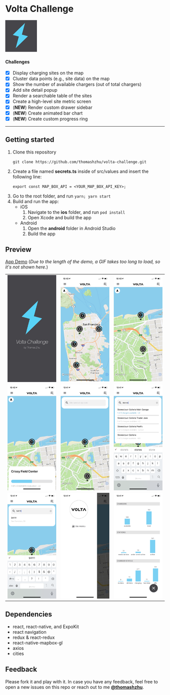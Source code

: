 # Volta Challenge
<img width="100" src="https://github.com/thomashzhu/volta-challenge/raw/master/assets/icon.png">

#### Challenges
- [x] Display charging sites on the map
- [x] Cluster data points (e.g., site data) on the map
- [x] Show the number of available chargers (out of total chargers)
- [x] Add site detail popup
- [x] Render a searchable table of the sites
- [x] Create a high-level site metric screen
- [x] (**NEW**) Render custom drawer sidebar
- [x] (**NEW**) Create animated bar chart
- [x] (**NEW**) Create custom progress ring

<hr />

## Getting started
1. Clone this repository
   ```
   git clone https://github.com/thomashzhu/volta-challenge.git
   ```
2. Create a file named **secrets.ts** inside of src/values and insert the following line:
   ```
   export const MAP_BOX_API = <YOUR_MAP_BOX_API_KEY>;
   ```
3. Go to the root folder, and run `yarn; yarn start`
4. Build and run the app:
    - iOS
      1. Navigate to the **ios** folder, and run `pod install`
      2. Open Xcode and build the app
    - Android
      1. Open the **android** folder in Android Studio
      2. Build the app

## Preview
[App Demo](https://youtu.be/4zSuM9sHpsc) (*Due to the length of the demo, a GIF takes too long to load, so it's not shown here.*)

||||
|:-------------------------:|:-------------------------:|:-------------------------:|
|<img width="250" src="https://github.com/thomashzhu/volta-challenge/raw/master/assets/screenshots/00.PNG">|<img width="250" src="https://github.com/thomashzhu/volta-challenge/raw/master/assets/screenshots/01.PNG">|<img width="250" src="https://github.com/thomashzhu/volta-challenge/raw/master/assets/screenshots/02.PNG">|
|<img width="250" src="https://github.com/thomashzhu/volta-challenge/raw/master/assets/screenshots/03.PNG">|<img width="250" src="https://github.com/thomashzhu/volta-challenge/raw/master/assets/screenshots/04.PNG">|<img width="250" src="https://github.com/thomashzhu/volta-challenge/raw/master/assets/screenshots/05.PNG">|
|<img width="250" src="https://github.com/thomashzhu/volta-challenge/raw/master/assets/screenshots/06.PNG">|<img width="250" src="https://github.com/thomashzhu/volta-challenge/raw/master/assets/screenshots/07.PNG">|<img width="250" src="https://github.com/thomashzhu/volta-challenge/raw/master/assets/screenshots/08.PNG">|

## Dependencies
- react, react-native, and ExpoKit
- react navigation
- redux & react-redux
- react-native-mapbox-gl
- axios
- cities

## Feedback

Please fork it and play with it. In case you have any feedback, feel free to open a new issues on this repo or reach out to me [**@thomashzhu**](https://github.com/thomashzhu).
